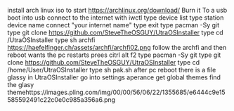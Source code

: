 install arch linux iso to start https://archlinux.org/download/
Burn it To a usb
boot into usb
connect to the internet with iwctl
type device list
type station device name connect "your internet name"
type exit
type pacman -Sy git
type git clone https://github.com/SteveTheOSGUY/UtraOSInstaller
type cd /UtraOSInstaller
type sh archfi
https://haefelfinger.ch/assets/archfi/archfi02.png
follow the archfi and then reboot
wants the pc restarts prees citrl alt f2
type pacman -Sy git
type git clone https://github.com/SteveTheOSGUY/UtraOSInstaller
type cd /home/User/UtraOSInstaller
type sh pak.sh
after pc reboot there is a file glassy in UtraOSInstaller go into settings aperance get global themes find the glasy themehttps://images.pling.com/img/00/00/56/06/22/1355685/e6444c9e15585592491c22c0e0c985a356a6.png
